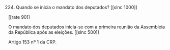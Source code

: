 224. Quando se inicia o mandato dos deputados?
[[slnc 1000]]

[[rate 90]]

O mandato dos deputados inicia-se com a primeira reunião da Assembleia da República após as eleições.
[[slnc 500]]

Artigo 153 nº 1 da CRP.
